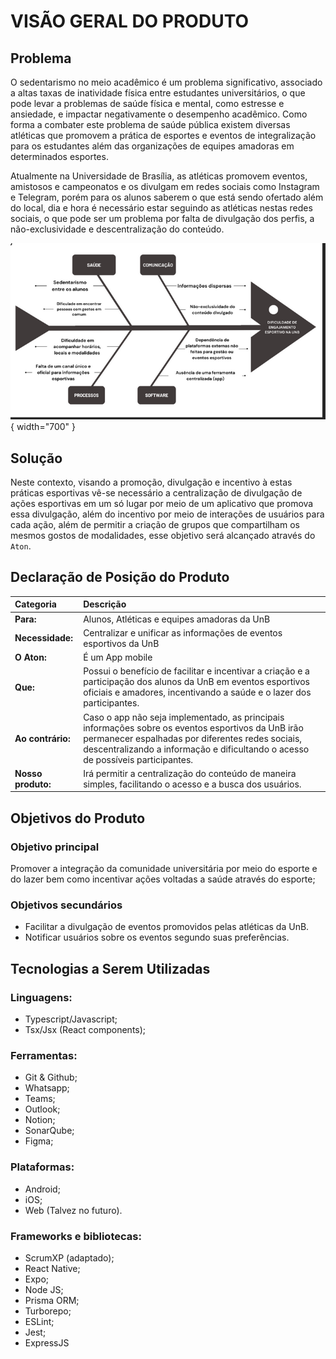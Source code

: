 # VISÃO GERAL DO PRODUTO 

## Problema

O sedentarismo no meio acadêmico é um problema significativo, associado a altas taxas de inatividade física entre estudantes universitários, o que pode levar a problemas de saúde física e mental, como estresse e ansiedade, e impactar negativamente o desempenho acadêmico. Como forma a combater este problema de saúde pública existem diversas atléticas que promovem a prática de esportes e eventos de integralização para os estudantes além das organizações de equipes amadoras em determinados esportes.  

Atualmente na Universidade de Brasília, as atléticas promovem eventos, amistosos e campeonatos e os divulgam em redes sociais como Instagram e Telegram, porém para os alunos saberem o que está sendo ofertado além do local, dia e hora é necessário estar seguindo as atléticas nestas redes sociais, o que pode ser um problema por falta de divulgação dos perfis, a não-exclusividade e descentralização do conteúdo. 

![Diagrama Ishikawa](../assets/imgs/ishikawa.png){ width="700" }

## Solução

Neste contexto, visando a promoção, divulgação e incentivo à estas práticas esportivas vê-se necessário a centralização de divulgação de ações esportivas em um só lugar por meio de um aplicativo que promova essa divulgação, além do incentivo por meio de interações de usuários para cada ação, além de permitir a criação de grupos que compartilham os mesmos gostos de modalidades, esse objetivo será alcançado através do `Aton`.

## Declaração de Posição do Produto 

| Categoria | Descrição |
| :--- | :--- |
| **Para:** | Alunos, Atléticas e equipes amadoras da UnB |
| **Necessidade:** | Centralizar e unificar as informações de eventos esportivos da UnB |
| **O Aton:** | É um App mobile |
| **Que:** | Possui o benefício de facilitar e incentivar a criação e a participação dos alunos da UnB em eventos esportivos oficiais e amadores, incentivando a saúde e o lazer dos participantes. |
| **Ao contrário:** | Caso o app não seja implementado, as principais informações sobre os eventos esportivos da UnB irão permanecer espalhadas por diferentes redes sociais, descentralizando a informação e dificultando o acesso de possíveis participantes. |
| **Nosso produto:** | Irá permitir a centralização do conteúdo de maneira simples, facilitando o acesso e a busca dos usuários. |                                                     |

## Objetivos do Produto

### Objetivo principal

Promover a integração da comunidade universitária por meio do esporte e do lazer bem como incentivar ações voltadas a saúde através do esporte;

### Objetivos secundários

- Facilitar a divulgação de eventos promovidos pelas atléticas da UnB. 
- Notificar usuários sobre os eventos segundo suas preferências.

## Tecnologias a Serem Utilizadas

### Linguagens: 

- Typescript/Javascript; 
- Tsx/Jsx (React components); 

### Ferramentas: 

- Git & Github; 
- Whatsapp; 
- Teams; 
- Outlook; 
- Notion; 
- SonarQube; 
- Figma;


### Plataformas:
- Android;
- iOS;
- Web (Talvez no futuro).

### Frameworks e bibliotecas:

- ScrumXP (adaptado);
- React Native; 
- Expo;
- Node JS; 
- Prisma ORM;
- Turborepo;
- ESLint;
- Jest; 
- ExpressJS
